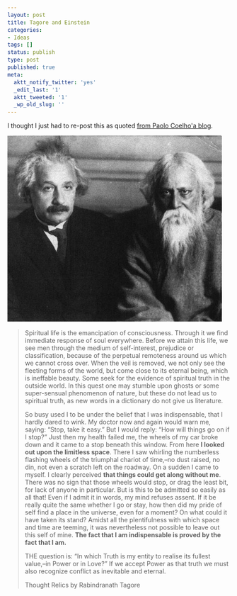 ```yaml
---
layout: post
title: Tagore and Einstein
categories:
- Ideas
tags: []
status: publish
type: post
published: true
meta:
  aktt_notify_twitter: 'yes'
  _edit_last: '1'
  aktt_tweeted: '1'
  _wp_old_slug: ''
---
```

I thought I just had to re-post this as quoted <a class="vt-p" href="http://paulocoelhoblog.com/2010/07/15/rabindranath-tagore/">from Paolo Coelho'a blog</a>.

<img class="aligncenter size-full wp-image-1667" title="ogdnnn" src="/img/ogdnnn.jpg" alt="" width="485" height="420" />
<blockquote>Spiritual life is the emancipation of consciousness. Through it we find immediate response of soul everywhere. Before we attain this life, we see men through the medium of self-interest, prejudice or classification, because of the perpetual remoteness around us which we cannot cross over. When the veil is removed, we not only see the fleeting forms of the world, but come close to its eternal being, which is ineffable beauty.
Some seek for the evidence of spiritual truth in the outside world. In this quest one may stumble upon ghosts or some super-sensual phenomenon of nature, but these do not lead us to spiritual truth, as new words in a dictionary do not give us literature.

So busy used I to be under the belief that I was indispensable, that I hardly dared to wink.
My doctor now and again would warn me, saying: “Stop, take it easy.”
But I would reply: “How will things go on if I stop?”
Just then my health failed me, the wheels of my car broke down and it came to a stop beneath this window. From here <strong>I looked out upon the limitless space</strong>. There I saw whirling the numberless flashing wheels of the triumphal chariot of time,–no dust raised, no din, not even a scratch left on the roadway. On a sudden I came to myself. I clearly perceived <strong>that things could get along without me</strong>. There was no sign that those wheels would stop, or drag the least bit, for lack of anyone in particular.
But is this to be admitted so easily as all that! Even if I admit it in words, my mind refuses assent. If it be really quite the same whether I go or stay, how then did my pride of self find a place in the universe, even for a moment? On what could it have taken its stand? Amidst all the plentifulness with which space and time are teeming, it was nevertheless not possible to leave out this self of mine. <strong>The fact that I am indispensable is proved by the fact that I am.</strong>

THE question is: “In which Truth is my entity to realise its fullest value,–in Power or in Love?” If we accept Power as that truth we must also recognize conflict as inevitable and eternal.

Thought Relics by Rabindranath Tagore</blockquote>
